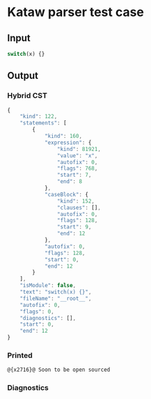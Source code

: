 # Kataw parser test case

## Input

`````js
switch(x) {}
`````

## Output

### Hybrid CST

```javascript
{
    "kind": 122,
    "statements": [
        {
            "kind": 160,
            "expression": {
                "kind": 81921,
                "value": "x",
                "autofix": 0,
                "flags": 768,
                "start": 7,
                "end": 8
            },
            "caseBlock": {
                "kind": 152,
                "clauses": [],
                "autofix": 0,
                "flags": 128,
                "start": 9,
                "end": 12
            },
            "autofix": 0,
            "flags": 128,
            "start": 0,
            "end": 12
        }
    ],
    "isModule": false,
    "text": "switch(x) {}",
    "fileName": "__root__",
    "autofix": 0,
    "flags": 0,
    "diagnostics": [],
    "start": 0,
    "end": 12
}
```

### Printed

```javascript
@{x2716}@ Soon to be open sourced
```

### Diagnostics

```javascript

```

